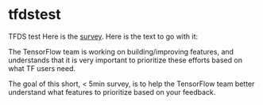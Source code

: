 # tfdstest
TFDS test
Here is the [survey](https://google.qualtrics.com/jfe/form/SV_d5nqhCEbkDkQ7ad).
Here is the text to go with it:

The TensorFlow team is working on building/improving features, and understands that it is very important to prioritize these efforts based on what TF users need. 



The goal of this short, < 5min survey, is to help the TensorFlow team better understand what features to prioritize based on your feedback. 



